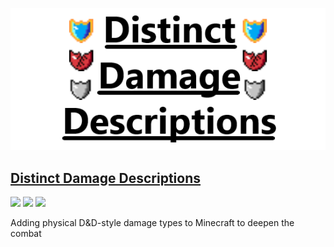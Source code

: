 ![](images/DDDBanner.png)

## [Distinct Damage Descriptions](https://www.curseforge.com/minecraft/mc-mods/distinct-damage-descriptions)
[![](https://img.shields.io/github/issues/yeelp/Distinct-Damage-Descriptions)](https://github.com/yeelp/Distinct-Damage-Descriptions/issues) [![](https://img.shields.io/travis/yeelp/distinct-damage-descriptions)](https://travis-ci.org/github/yeelp/Distinct-Damage-Descriptions) ![](http://cf.way2muchnoise.eu/full_distinct-damage-descriptions_downloads.svg)

Adding physical D&amp;D-style damage types to Minecraft to deepen the combat
